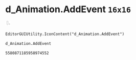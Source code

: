 # d_Animation.AddEvent `16x16`
<img src="/img/d_Animation.AddEvent.png" width=16 height=16>

``` CSharp
EditorGUIUtility.IconContent("d_Animation.AddEvent")
```
```
d_Animation.AddEvent
```
```
5580871185958974552
```
